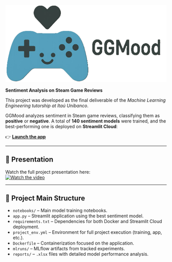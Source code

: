 ![GGMood Logo](https://github.com/joseenricotavares/ggmood/blob/master/images/logo_name.PNG?raw=true)



**Sentiment Analysis on Steam Game Reviews**

This project was developed as the final deliverable of the *Machine Learning Engineering tutorship at Itaú Unibanco*.

GGMood analyzes sentiment in Steam game reviews, classifying them as **positive** or **negative**. A total of **140 sentiment models** were trained, and the best-performing one is deployed on **Streamlit Cloud**:

👉 **[Launch the app](https://ggmood.streamlit.app/)**

---

## 🎥 Presentation  
Watch the full project presentation here:  
[![Watch the video](https://img.youtube.com/vi/jUDVw-lGnl4/0.jpg)](https://www.youtube.com/watch?v=jUDVw-lGnl4)

---

## 🧱 Project Main Structure

- `notebooks/` – Main model training notebooks.
- `app.py` – Streamlit application using the best sentiment model.
- `requirements.txt` – Dependencies for both Docker and Streamlit Cloud deployment.
- `project_env.yml` – Environment for full project execution (training, app, etc.).
- `Dockerfile` – Containerization focused on the application.
- `mlruns/` – MLflow artifacts from tracked experiments.
- `reports/` – `.xlsx` files with detailed model performance analysis.
